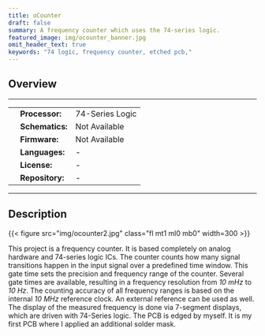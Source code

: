```yaml
---
title: oCounter
draft: false
summary: A frequency counter which uses the 74-series logic.
featured_image: img/ocounter_banner.jpg
omit_header_text: true
keywords: "74 logic, frequency counter, etched pcb,"
---
```


## Overview

---

<table class="left w-100">
    <tr>
        <td class="pr0 tl"><i class="da fa-microchip"></i></td>
        <td><b>Processor:</b></td>
        <td class="tr">74-Series Logic</td>
    </tr>
    <tr>
        <td class="pr0 tl"><i class="da fa-map-o"></i></td>
        <td><b>Schematics:</b></td>
        <td class="tr">
            <i class="fa fa-times dark-red"></i>
                Not Available
        </td>
    </tr>
    <tr>
        <td class="pr0 tl"><i class="da fa-code"></i></td>
        <td><b>Firmware:</b></td>
        <td class="tr">
            <i class="fa fa-times dark-red"></i>
                Not Available
        </td>
    </tr>
    <tr>
        <td class="pr0 tl"><i class="da fa-flag-o"></i></td>
        <td><b>Languages:</b></td>
        <td class="tr"><i>-</i></td>
    </tr>
    <tr>
        <td class="pr0 tl"><i class="da fa-key"></i></td>
        <td><b>License:</b></td>
        <td class="tr"><i>-</i></td>
    </tr>
    <tr>
        <td class="pr0 tl"><i class="da fa-github"></i></td>
        <td><b>Repository:</b></td>
        <td class="tr">
        -
        </td>
    </tr>
</table>

---

## Description
{{< figure src="img/ocounter2.jpg" class="fl mt1 ml0 mb0" width=300 >}}

This project is a frequency counter.
It is based completely on analog hardware and 74-series logic ICs.
The counter counts how many signal transitions happen in the input signal over a predefined time window.
This gate time sets the precision and frequency range of the counter.
Several gate times are available, resulting in a frequency resolution from *10 mHz* to *10 Hz*.
The counting accuracy of all frequency ranges is based on the internal *10 MHz* reference clock.
An external reference can be used as well.
The display of the measured frequency is done via 7-segment displays, which are driven with 74-Series logic.
The PCB is edged by myself.
It is my first PCB where I applied an additional solder mask.